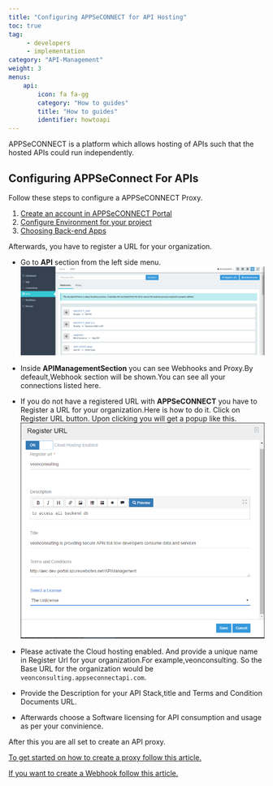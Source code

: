 ```yaml
---
title: "Configuring APPSeCONNECT for API Hosting"
toc: true
tag: 
     - developers
     - implementation
category: "API-Management"
weight: 3
menus: 
    api:
        icon: fa fa-gg
        category: "How to guides"
        title: "How to guides" 
        identifier: howtoapi 
---
```

APPSeCONNECT is a platform which allows hosting of APIs such that the hosted APIs could run independently.

## Configuring APPSeConnect For APIs 

Follow these steps to configure a APPSeCONNECT Proxy.

1. [Create an account in APPSeCONNECT Portal](https://www.appseconnect.com/free-trial/)
2. [Configure Environment for your project](/deployment/Deployment-Configuration/)
3. [Choosing Back-end Apps](/api-management/choosing-backend-apps/)

Afterwards, you have to register a URL for your organization.

* Go to **API** section from the left side menu.
![Webhook Introduction](/staticfiles/api-management/media/Webhook-Introduction.png)
*  Inside **APIManagementSection** you can see Webhooks and Proxy.By defeault,Webhook section will be
  shown.You can see all your connections listed here.
* If you do not have a registered URL with **APPSeCONNECT** you have to Register a URL for your organization.Here is how to do it.
   Click on Register URL button. Upon clicking you will get a  popup like this.
![Register Url Org](/staticfiles/api-management/media/register-url-org.png)

* Please activate the Cloud hosting enabled. And provide a unique name in Register Url for your organization.For example,veonconsulting.
  So the Base URL for the organization would be `veonconsulting.appseconnectapi.com`.
* Provide the Description for your API Stack,title and Terms and Condition Documents URL.
* Afterwards choose a Software licensing for API consumption and usage as per your convinience.

After this you are all set to create an API proxy. 

[To get started on how to create a proxy follow this article.](/api-management/steps-to-create-proxy-endpoint)

[If you want to create a Webhook follow this article.](/api-management/steps-to-create-webhook-endpoint)